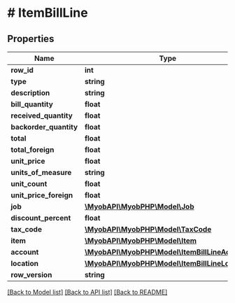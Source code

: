 # # ItemBillLine

## Properties

Name | Type | Description | Notes
------------ | ------------- | ------------- | -------------
**row_id** | **int** |  | [optional] 
**type** | **string** |  | [optional] 
**description** | **string** |  | [optional] 
**bill_quantity** | **float** |  | 
**received_quantity** | **float** |  | [optional] 
**backorder_quantity** | **float** |  | [optional] 
**total** | **float** |  | 
**total_foreign** | **float** |  | [optional] 
**unit_price** | **float** |  | 
**units_of_measure** | **string** |  | [optional] 
**unit_count** | **float** |  | 
**unit_price_foreign** | **float** |  | [optional] 
**job** | [**\MyobAPI\MyobPHP\Model\Job**](Job.md) |  | [optional] 
**discount_percent** | **float** |  | [optional] 
**tax_code** | [**\MyobAPI\MyobPHP\Model\TaxCode**](TaxCode.md) |  | 
**item** | [**\MyobAPI\MyobPHP\Model\Item**](Item.md) |  | 
**account** | [**\MyobAPI\MyobPHP\Model\ItemBillLineAccount**](ItemBillLineAccount.md) |  | 
**location** | [**\MyobAPI\MyobPHP\Model\ItemBillLineLocation**](ItemBillLineLocation.md) |  | 
**row_version** | **string** |  | [optional] 

[[Back to Model list]](../../README.md#documentation-for-models) [[Back to API list]](../../README.md#documentation-for-api-endpoints) [[Back to README]](../../README.md)


